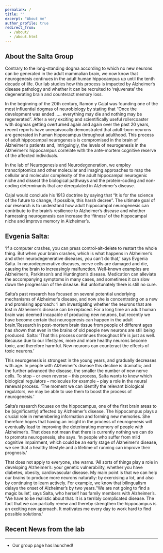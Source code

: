 ```yaml
---
permalink: /
title: ""
excerpt: "About me"
author_profile: true
redirect_from: 
  - /about/
  - /about.html
---
```


## About the Salta Group

Contrary to the long-standing dogma according to which no new neurons can be generated in the adult mammalian brain, we now know that neurogenesis continues in the adult human hippocampus up until the tenth decade of life. Our lab studies how this process is impacted by Alzheimer’s disease pathology and whether it can be recruited to ‘rejuvenate’ the degenerating brain and counteract memory loss.

In the beginning of the 20th century, Ramon y Cajal was founding one of the most influential dogmas of neurobiology by stating that “Once the development was ended ….. everything may die and nothing may be regenerated”. After a very exciting and scientifically useful rollercoaster with dogmas getting overturned again and again over the past 20 years, recent reports have unequivocally demonstrated that adult-born neurons are generated in human hippocampus throughout adulthood. This process of adult hippocampal neurogenesis is compromised in the brain of Alzheimer’s patients and, intriguingly, the levels of neurogenesis in the Alzheimer’s hippocampus correlate with the ante-mortem cognitive reserve of the affected individuals.

In the lab of Neurogenesis and Neurodegeneration, we employ transcriptomics and other molecular and imaging approaches to map the cellular and molecular complexity of the adult hippocampal neurogenic niche and dissect the biological pathways and the protein-coding and non-coding determinants that are deregulated in Alzheimer’s disease.

Cajal would conclude his 1913 doctrine by saying that “It is for the science of the future to change, if possible, this harsh decree”. The ultimate goal of our research is to understand how adult hippocampal neurogenesis can contribute to the brain’s resilience to Alzheimer’s disease and whether harnessing neurogenesis can increase the ‘fitness’ of the hippocampal niche and improve memory in Alzheimer’s.

## Evgenia Salta:

‘If a computer crashes, you can press control-alt-delete to restart the whole thing. But when your brain crashes, which is what happens in Alzheimer’s and other neurodegenerative diseases, you can’t do that,’ says Evgenia Salta. In neurodegenerative diseases, nerve cells are damaged and die, causing the brain to increasingly malfunction. Well-known examples are Alzheimer’s, Parkinson’s and Huntington’s disease. Medication can alleviate the accompanying symptoms in many cases, and sometimes it can slow down the progression of the disease. But unfortunately there is still no cure.

Salta’s past research has focused on several potential underlying mechanisms of Alzheimer’s disease, and now she is concentrating on a new and promising approach: ‘I am investigating whether the neurons that are lost in Alzheimer’s disease can be replaced. For a long time an adult human brain was deemed incapable of producing new neurons, but recently we have become certain that neurogenesis can happen in the adult brain.’Research in post-mortem brain tissue from people of different ages has shown that even in the brains of old people new neurons are still being produced. Salta: ‘That this process continues throughout life is just as well. Because due to our lifestyles, more and more healthy neurons become toxic, and therefore harmful. New neurons can counteract the effects of toxic neurons.’

This neurogenesis is strongest in the young years, and gradually decreases with age. In people with Alzheimer’s disease this decline is dramatic; and the further advanced the disease, the smaller the number of new nerve cells. To stop – or even reverse – this process, Salta wants to know which biological regulators – molecules for example – play a role in the neural renewal process. ‘The moment we can identify the relevant biological regulators, we may be able to use them to boost the process of neurogenesis.’

Salta’s research focuses on the hippocampus, one of the first brain areas to be (significantly) affected by Alzheimer’s disease. The hippocampus plays a crucial role in remembering information and forming new memories. She therefore hopes that having an insight in the process of neurogenesis will eventually lead to improving the deteriorating memory of people with Alzheimer’s. That does not mean that there is currently nothing we can do to promote neurogenesis, she says. ‘In people who suffer from mild cognitive impairment, which could be an early stage of Alzheimer’s disease, we see that a healthy lifestyle and a lifetime of running can improve their prognosis.’

That does not apply to everyone, she warns. ‘All sorts of things play a role in developing Alzheimer’s: your genetic vulnerability, whether you have diabetes, obesity, cardiovascular disease. My main point is that we can help our brains to produce more neurons naturally: by exercising a lot, and also by continuing to learn actively. For example, we know that bilingualism delays the onset of Alzheimer’s by two years.’‘We are not going to find a magic bullet’, says Salta, who herself has family members with Alzheimer’s. ‘We have to be realistic about that. It is a terribly complicated disease. The fact that we can partially renew and thereby strengthen the hippocampus is an exciting new approach. It motivates me every day to work hard to find possible solutions.’

## Recent News from the lab
------
* Our group page has launched!
